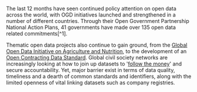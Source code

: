 

The last 12 months have seen continued policy attention on open data across the world, with OGD initiatives launched and strengthened in a number of different countries. Through their Open Government Partnership National Action Plans, 41 governments have made over 135 open data related commitments[^1].

Thematic open data projects also continue to gain ground, from the [Global Open Data Initiative on Agriculture and Nutrition](http://www.godan.info), to the development of an [Open Contracting Data Standard](http://standard.open-contracting.org). Global civil society networks are increasingly looking at how to join up datasets to '[follow the money](http://followthemoney.net/)' and secure accountability. Yet, major barrier exist in terms of data quality, timeliness and a dearth of common standards and identifiers, along with the limited openness of vital linking datasets such as company registries. 

